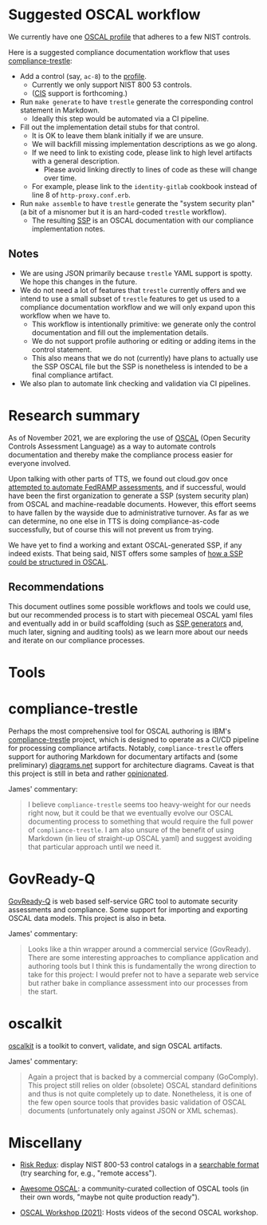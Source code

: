 # Suggested OSCAL workflow

We currently have one [OSCAL profile](./profiles/nist-sp-800-53-rev5-moderate/profile.json) that adheres to a few NIST controls.

Here is a suggested compliance documentation workflow that uses [compliance-trestle](https://github.com/IBM/compliance-trestle):

- Add a control (say, `ac-8`) to the [profile](./profiles/nist-sp-800-53-rev5-moderate/profile.json).
  - Currently we only support NIST 800 53 controls.
  - ([CIS](https://www.cisecurity.org/controls/) support is forthcoming.)
- Run `make generate` to have `trestle` generate the corresponding control statement in Markdown.
  - Ideally this step would be automated via a CI pipeline.
- Fill out the implementation detail stubs for that control.
  - It is OK to leave them blank initially if we are unsure.
  - We will backfill missing implementation descriptions as we go along.
  - If we need to link to existing code, please link to high level artifacts with a general description.
    - Please avoid linking directly to lines of code as these will change over time.
  - For example, please link to the `identity-gitlab` cookbook instead of line 8 of `http-proxy.conf.erb`.
- Run `make assemble` to have `trestle` generate the "system security plan" (a bit of a misnomer but it is an hard-coded `trestle` workflow).
  - The resulting [SSP](./system-security-plans/nist-sp-800-53-rev5-moderate/system-security-plan.json) is an OSCAL documentation with our compliance implementation notes.

## Notes

- We are using JSON primarily because `trestle` YAML support is spotty. We hope this changes in the future.
- We do not need a lot of features that `trestle` currently offers and we intend to use a small subset of `trestle` features to get us used to a compliance documentation workflow and we will only expand upon this workflow when we have to.
  - This workflow is intentionally primitive: we generate only the control documentation and fill out the implementation details.
  - We do not support profile authoring or editing or adding items in the control statement.
  - This also means that we do not (currently) have plans to actually use the SSP OSCAL file but the SSP is nonetheless is intended to be a final compliance artifact.
- We also plan to automate link checking and validation via CI pipelines.

# Research summary

As of November 2021, we are exploring the use of [OSCAL](https://pages.nist.gov/OSCAL/) (Open Security Controls Assessment Language) as a way to automate controls documentation and thereby make the compliance process easier for everyone involved.

Upon talking with other parts of TTS, we found out cloud.gov once [attempted to automate FedRAMP assessments](https://gcn.com/articles/2021/11/03/psi-fedramp-oscal.aspx), and if successful, would have been the first organization to generate a SSP (system security plan) from OSCAL and machine-readable documents. However, this effort seems to have fallen by the wayside due to administrative turnover. As far as we can determine, no one else in TTS is doing compliance-as-code successfully, but of course this will not prevent us from trying.

We have yet to find a working and extant OSCAL-generated SSP, if any indeed exists. That being said, NIST offers some samples of [how a SSP could be structured in OSCAL](https://github.com/usnistgov/oscal-content/blob/master/examples/ssp/yaml/ssp-example.yaml).

## Recommendations

This document outlines some possible workflows and tools we could use, but our recommended process is to start with piecemeal OSCAL yaml files and eventually add in or build scaffolding (such as [SSP generators](https://github.com/GSA/oscal-ssp-to-word) and, much later, signing and auditing tools) as we learn more about our needs and iterate on our compliance processes.

# Tools

# compliance-trestle

Perhaps the most comprehensive tool for OSCAL authoring is IBM's [compliance-trestle](https://github.com/IBM/compliance-trestle) project, which is designed to operate as a CI/CD pipeline for processing compliance artifacts. Notably, `compliance-trestle` offers support for authoring Markdown for documentary artifacts and (some preliminary) [diagrams.net](diagrams.net) support for architecture diagrams. Caveat is that this project is still in beta and rather [opinionated](https://ibm.github.io/compliance-trestle/cli/#opinionated-directory-structure).

James' commentary:

> I believe `compliance-trestle` seems too heavy-weight for our needs right now, but it could be that we eventually evolve our OSCAL documenting process to something that would require the full power of `compliance-trestle`. I am also unsure of the benefit of using Markdown (in lieu of straight-up OSCAL yaml) and suggest avoiding that particular approach until we need it.

# GovReady-Q

[GovReady-Q](https://github.com/GovReady/govready-q) is web based self-service GRC tool to automate security assessments and compliance. Some support for importing and exporting OSCAL data models. This project is also in beta.

James' commentary:

> Looks like a thin wrapper around a commercial service (GovReady). There are some interesting approaches to compliance application and authoring tools but I think this is fundamentally the wrong direction to take for this project: I would prefer not to have a separate web service but rather bake in compliance assessment into our processes from the start.

# oscalkit

[oscalkit](https://github.com/GoComply/oscalkit) is a toolkit to convert, validate, and sign OSCAL artifacts.

James' commentary:

> Again a project that is backed by a commercial company (GoComply). This project still relies on older (obsolete) OSCAL standard definitions and thus is not quite completely up to date. Nonetheless, it is one of the few open source tools that provides basic validation of OSCAL documents (unfortunately only against JSON or XML schemas).

# Miscellany

- [Risk Redux](https://github.com/risk-redux/control_freak): display NIST 800-53 control catalogs in a [searchable format](https://controlfreak5.risk-redux.io/) (try searching for, e.g., "remote access").

- [Awesome OSCAL](https://github.com/oscal-club/awesome-oscal): a community-curated collection of OSCAL tools (in their own words, "maybe not quite production ready").

- [OSCAL Workshop (2021)](https://www.nist.gov/news-events/events/2021/02/2nd-open-security-controls-assessment-language-oscal-workshop): Hosts videos of the second OSCAL workshop.

